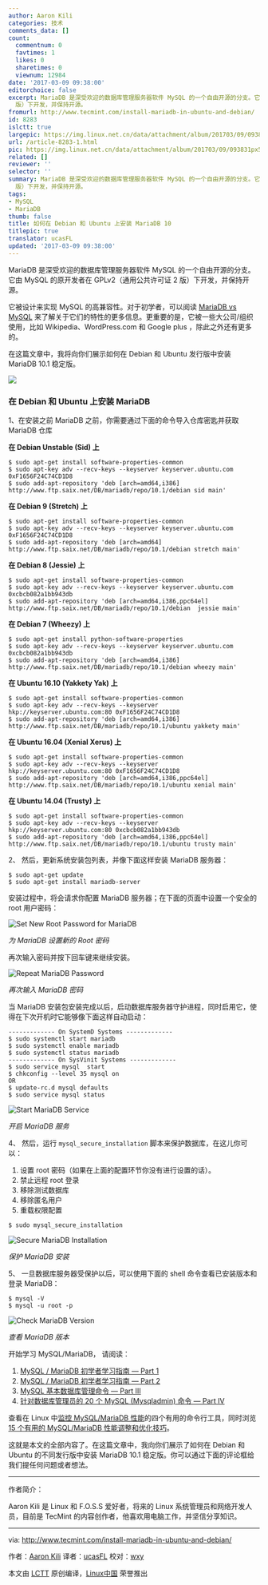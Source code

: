 ```yaml
---
author: Aaron Kili
categories: 技术
comments_data: []
count:
  commentnum: 0
  favtimes: 1
  likes: 0
  sharetimes: 0
  viewnum: 12984
date: '2017-03-09 09:38:00'
editorchoice: false
excerpt: MariaDB 是深受欢迎的数据库管理服务器软件 MySQL 的一个自由开源的分支。它由 MySQL 的原开发者在 GPLv2（通用公共许可证 2
  版）下开发，并保持开源。
fromurl: http://www.tecmint.com/install-mariadb-in-ubuntu-and-debian/
id: 8283
islctt: true
largepic: https://img.linux.net.cn/data/attachment/album/201703/09/093831px5p3jo36oa3qmxv.jpg
url: /article-8283-1.html
pic: https://img.linux.net.cn/data/attachment/album/201703/09/093831px5p3jo36oa3qmxv.jpg.thumb.jpg
related: []
reviewer: ''
selector: ''
summary: MariaDB 是深受欢迎的数据库管理服务器软件 MySQL 的一个自由开源的分支。它由 MySQL 的原开发者在 GPLv2（通用公共许可证 2
  版）下开发，并保持开源。
tags:
- MySQL
- MariaDB
thumb: false
title: 如何在 Debian 和 Ubuntu 上安装 MariaDB 10
titlepic: true
translator: ucasFL
updated: '2017-03-09 09:38:00'
---
```


MariaDB 是深受欢迎的数据库管理服务器软件 MySQL 的一个自由开源的分支。它由 MySQL 的原开发者在 GPLv2（通用公共许可证 2 版）下开发，并保持开源。


它被设计来实现 MySQL 的高兼容性。对于初学者，可以阅读 [MariaDB vs MySQL](https://mariadb.com/kb/en/mariadb/mariadb-vs-mysql-features/) 来了解关于它们的特性的更多信息。更重要的是，它被一些大公司/组织使用，比如 Wikipedia、WordPress.com 和 Google plus ，除此之外还有更多的。


在这篇文章中，我将向你们展示如何在 Debian 和 Ubuntu 发行版中安装 MariaDB 10.1 稳定版。


![](/data/attachment/album/201703/09/093831px5p3jo36oa3qmxv.jpg)


### 在 Debian 和 Ubuntu 上安装 MariaDB


1、在安装之前 MariaDB 之前，你需要通过下面的命令导入仓库密匙并获取 MariaDB 仓库


**在 Debian Unstable (Sid) 上**



```
$ sudo apt-get install software-properties-common
$ sudo apt-key adv --recv-keys --keyserver keyserver.ubuntu.com 0xF1656F24C74CD1D8
$ sudo add-apt-repository 'deb [arch=amd64,i386] http://www.ftp.saix.net/DB/mariadb/repo/10.1/debian sid main'

```

**在 Debian 9 (Stretch) 上**



```
$ sudo apt-get install software-properties-common
$ sudo apt-key adv --recv-keys --keyserver keyserver.ubuntu.com 0xF1656F24C74CD1D8
$ sudo add-apt-repository 'deb [arch=amd64] http://www.ftp.saix.net/DB/mariadb/repo/10.1/debian stretch main'

```

**在 Debian 8 (Jessie) 上**



```
$ sudo apt-get install software-properties-common
$ sudo apt-key adv --recv-keys --keyserver keyserver.ubuntu.com 0xcbcb082a1bb943db
$ sudo add-apt-repository 'deb [arch=amd64,i386,ppc64el] http://www.ftp.saix.net/DB/mariadb/repo/10.1/debian  jessie main'

```

**在 Debian 7 (Wheezy) 上**



```
$ sudo apt-get install python-software-properties
$ sudo apt-key adv --recv-keys --keyserver keyserver.ubuntu.com 0xcbcb082a1bb943db
$ sudo add-apt-repository 'deb [arch=amd64,i386] http://www.ftp.saix.net/DB/mariadb/repo/10.1/debian wheezy main'

```

**在 Ubuntu 16.10 (Yakkety Yak) 上**



```
$ sudo apt-get install software-properties-common
$ sudo apt-key adv --recv-keys --keyserver hkp://keyserver.ubuntu.com:80 0xF1656F24C74CD1D8
$ sudo add-apt-repository 'deb [arch=amd64,i386] http://www.ftp.saix.net/DB/mariadb/repo/10.1/ubuntu yakkety main'

```

**在 Ubuntu 16.04 (Xenial Xerus) 上**



```
$ sudo apt-get install software-properties-common
$ sudo apt-key adv --recv-keys --keyserver hkp://keyserver.ubuntu.com:80 0xF1656F24C74CD1D8
$ sudo add-apt-repository 'deb [arch=amd64,i386,ppc64el] http://www.ftp.saix.net/DB/mariadb/repo/10.1/ubuntu xenial main'

```

**在 Ubuntu 14.04 (Trusty) 上**



```
$ sudo apt-get install software-properties-common
$ sudo apt-key adv --recv-keys --keyserver hkp://keyserver.ubuntu.com:80 0xcbcb082a1bb943db
$ sudo add-apt-repository 'deb [arch=amd64,i386,ppc64el] http://www.ftp.saix.net/DB/mariadb/repo/10.1/ubuntu trusty main'

```

2、 然后，更新系统安装包列表，并像下面这样安装 MariaDB 服务器：



```
$ sudo apt-get update
$ sudo apt-get install mariadb-server

```

安装过程中，将会请求你配置 MariaDB 服务器；在下面的页面中设置一个安全的 root 用户密码：


![Set New Root Password for MariaDB](/data/attachment/album/201703/09/093844ye4nfvn99p784bby.png)


*为 MariaDB 设置新的 Root 密码*


再次输入密码并按下回车键来继续安装。


![Repeat MariaDB Password](/data/attachment/album/201703/09/093844zpl8njiaz81xp1w9.png)


*再次输入 MariaDB 密码*


当 MariaDB 安装包安装完成以后，启动数据库服务器守护进程，同时启用它，使得在下次开机时它能够像下面这样自动启动：



```
------------- On SystemD Systems -------------
$ sudo systemctl start mariadb
$ sudo systemctl enable mariadb
$ sudo systemctl status mariadb
------------- On SysVinit Systems -------------
$ sudo service mysql  start
$ chkconfig --level 35 mysql on
OR
$ update-rc.d mysql defaults
$ sudo service mysql status

```

![Start MariaDB Service](/data/attachment/album/201703/09/093845kol9io39rlmpp3lo.png)


*开启 MariaDB 服务*


4、 然后，运行 `mysql_secure_installation` 脚本来保护数据库，在这儿你可以：


1. 设置 root 密码（如果在上面的配置环节你没有进行设置的话）。
2. 禁止远程 root 登录
3. 移除测试数据库
4. 移除匿名用户
5. 重载权限配置



```
$ sudo mysql_secure_installation

```

![Secure MariaDB Installation](/data/attachment/album/201703/09/093845i2ixc3yxec3mc522.png)


*保护 MariaDB 安装*


5、 一旦数据库服务器受保护以后，可以使用下面的 shell 命令查看已安装版本和登录 MariaDB：



```
$ mysql -V
$ mysql -u root -p

```

![Check MariaDB Version](/data/attachment/album/201703/09/093846n2g0jy5g2pkuadwe.png)


*查看 MariaDB 版本*


开始学习 MySQL/MariaDB， 请阅读：


1. [MySQL / MariaDB 初学者学习指南 — Part 1](http://www.tecmint.com/learn-mysql-mariadb-for-beginners/)
2. [MySQL / MariaDB 初学者学习指南 — Part 2](http://www.tecmint.com/learn-mysql-mariadb-advance-functions-sql-queries/)
3. [MySQL 基本数据库管理命令 — Part III](http://www.tecmint.com/gliding-through-database-mysql-in-a-nutshell-part-i/)
4. [针对数据库管理员的 20 个 MySQL (Mysqladmin) 命令 — Part IV](http://www.tecmint.com/mysqladmin-commands-for-database-administration-in-linux/)


查看在 Linux 中[监控 MySQL/MariaDB 性能](http://www.tecmint.com/mysql-performance-monitoring/)的四个有用的命令行工具，同时浏览 [15 个有用的 MySQL/MariaDB 性能调整和优化技巧](http://www.tecmint.com/mysql-mariadb-performance-tuning-and-optimization/)。


这就是本文的全部内容了。在这篇文章中，我向你们展示了如何在 Debian 和 Ubuntu 的不同发行版中安装 MariaDB 10.1 稳定版。你可以通过下面的评论框给我们提任何问题或者想法。




---


作者简介：


Aaron Kili 是 Linux 和 F.O.S.S 爱好者，将来的 Linux 系统管理员和网络开发人员，目前是 TecMint 的内容创作者，他喜欢用电脑工作，并坚信分享知识。




---


via: <http://www.tecmint.com/install-mariadb-in-ubuntu-and-debian/>


作者：[Aaron Kili](http://www.tecmint.com/author/aaronkili/) 译者：[ucasFL](https://github.com/ucasFL) 校对：[wxy](https://github.com/wxy)


本文由 [LCTT](https://github.com/LCTT/TranslateProject) 原创编译，[Linux中国](https://linux.cn/) 荣誉推出